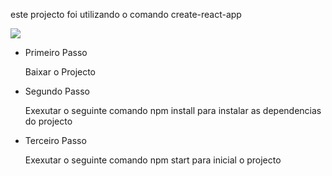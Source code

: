 <p> este projecto foi utilizando o comando create-react-app</p>
<img src="DropDownList.png" />
<ul>
  <li> 
    Primeiro Passo 
	<p> Baixar o Projecto</p>
  </li>
  <li> 
    Segundo Passo 
	<p> Exexutar o seguinte comando npm install para instalar as dependencias do projecto</p>
  </li>
  <li> 
     Terceiro Passo 
	<p> Exexutar o seguinte comando npm start para inicial o projecto</p>
  </li>
    
</ul>
